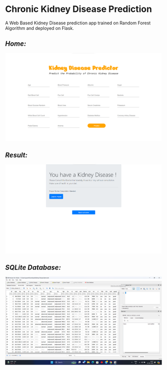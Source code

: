 # Chronic Kidney Disease Prediction

A Web Based Kidney Disease prediction app trained on Random Forest Algorithm and deployed on Flask.


## *Home:*
<img src='home.png'>

## *Result:*
<img src='predict.png'>

## *SQLite Database:*
<img src='Screenshot (549).png'>

